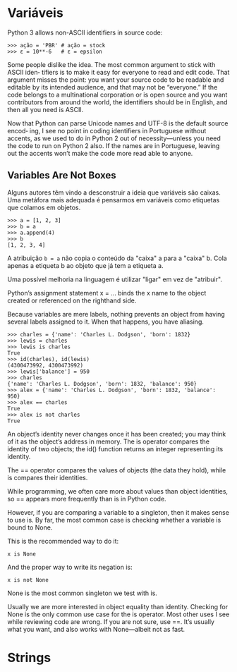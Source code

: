 # Variáveis

Python 3 allows non-ASCII identifiers in source code:

```
>>> ação = 'PBR' # ação = stock
>>> ε = 10**-6   # ε = epsilon
```

Some people dislike the idea. The most common argument to stick with ASCII iden‐
tifiers is to make it easy for everyone to read and edit code. That argument misses the point: you want your source code to be readable and editable by its intended audience, and that may not be “everyone.” If the code belongs to a multinational corporation or is open source and you want contributors from around the world, the identifiers should be in English, and then all you need is ASCII.

Now that Python can parse Unicode names and UTF-8 is the default source encod‐
ing, I see no point in coding identifiers in Portuguese without accents, as we used to do in Python 2 out of necessity—unless you need the code to run on Python 2 also. If the names are in Portuguese, leaving out the accents won’t make the code more read able to anyone.

## Variables Are Not Boxes

Alguns autores têm vindo a desconstruir a ideia que variáveis são caixas. Uma metáfora mais adequada é pensarmos em variáveis como etiquetas que colamos em objetos.

```
>>> a = [1, 2, 3]
>>> b = a
>>> a.append(4)
>>> b
[1, 2, 3, 4]
```

A atribuição ```b = a``` não copia o conteúdo da "caixa" a para a "caixa" b. Cola apenas a etiqueta b ao objeto que já tem a etiqueta a.

Uma possível melhoria na linguagem é utilizar "ligar" em vez de "atribuir".

Python’s assignment statement x = … binds the x name to the object created
or referenced on the righthand side.

Because variables are mere labels, nothing prevents an object from having several labels assigned to it. When that happens, you have aliasing.

```
>>> charles = {'name': 'Charles L. Dodgson', 'born': 1832}
>>> lewis = charles
>>> lewis is charles
True
>>> id(charles), id(lewis)
(4300473992, 4300473992)
>>> lewis['balance'] = 950
>>> charles
{'name': 'Charles L. Dodgson', 'born': 1832, 'balance': 950}
>>> alex = {'name': 'Charles L. Dodgson', 'born': 1832, 'balance': 950}
>>> alex == charles
True
>>> alex is not charles
True
```

An object’s identity never changes once it has been created; you may think of it as the object’s address in memory. The is operator compares the identity of two objects; the id() function returns an integer representing its identity.

The == operator compares the values of objects (the data they hold), while is compares their identities.

While programming, we often care more about values than object identities, so ==
appears more frequently than is in Python code.

However, if you are comparing a variable to a singleton, then it makes sense to use is. By far, the most common case is checking whether a variable is bound to None.

This is the recommended way to do it: 

```
x is None
```

And the proper way to write its negation is:

```
x is not None
```

None is the most common singleton we test with is.

Usually we are more interested in object equality than identity. Checking for None is the only common use case for the is operator. Most other uses I see while reviewing code are wrong. If you are not sure, use ==. It’s usually what you want, and also works with None—albeit not as fast.

# Strings

